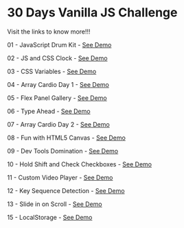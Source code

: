# 30 Days Vanilla JS Challenge
Visit the links to know more!!!

01 - JavaScript Drum Kit - <a href="https://joydeeproy87.github.io/JavaScript_30/01-JavaScript_Drum_Kit/" target="_blank">See Demo</a>


02 - JS and CSS Clock - <a href="https://joydeeproy87.github.io/JavaScript_30/02-JS_and_CSS_Clock/" target="_blank">See Demo</a>


03 - CSS Variables - <a href="https://joydeeproy87.github.io/JavaScript_30/03-CSS_Variables/" target="_blank">See Demo</a>


04 - Array Cardio Day 1 - <a href="https://joydeeproy87.github.io/JavaScript_30/04-Array_Cardio_Day_1/" target="_blank">See Demo</a>


05 - Flex Panel Gallery - <a href="https://joydeeproy87.github.io/JavaScript_30/05-Flex_Panel_Gallery/" target="_blank">See Demo</a>


06 - Type Ahead - <a href="https://joydeeproy87.github.io/JavaScript_30/06-Type_Ahead/" target="_blank">See Demo</a>


07 - Array Cardio Day 2 - <a href="https://joydeeproy87.github.io/JavaScript_30/07-Array_Cardio_Day_2/" target="_blank">See Demo</a>


08 - Fun with HTML5 Canvas - <a href="https://joydeeproy87.github.io/JavaScript_30/08-Fun_with_HTML5_Canvas/" target="_blank">See Demo</a>


09 - Dev Tools Domination - <a href="https://joydeeproy87.github.io/JavaScript_30/09-Dev_Tools_Domination/" target="_blank">See Demo</a>


10 - Hold Shift and Check Checkboxes - <a href="https://joydeeproy87.github.io/JavaScript_30/10-Hold_Shift_and_Check_Checkboxes/" target="_blank">See Demo</a>


11 - Custom Video Player - <a href="https://joydeeproy87.github.io/JavaScript_30/11-Custom_Video_Player/" target="_blank">See Demo</a>


12 - Key Sequence Detection - <a href="https://joydeeproy87.github.io/JavaScript_30/12-Key_Sequence_Detection/" target="_blank">See Demo</a>


13 - Slide in on Scroll - <a href="https://joydeeproy87.github.io/JavaScript_30/13-Slide_in_on_Scroll/" target="_blank">See Demo</a>


15 - LocalStorage - <a href="https://joydeeproy87.github.io/JavaScript_30/15-LocalStorage/" target="_blank">See Demo</a>
